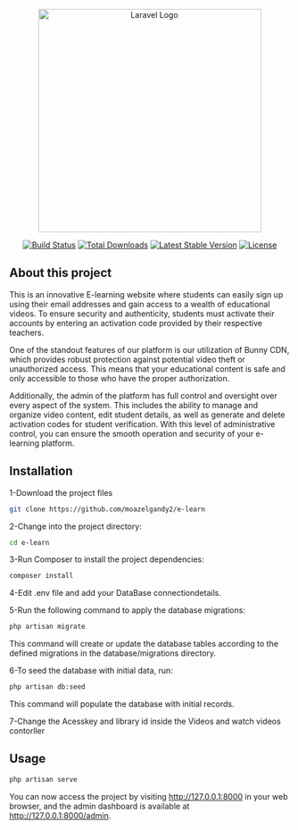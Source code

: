 <p align="center"><a href="https://laravel.com" target="_blank"><img src="https://raw.githubusercontent.com/laravel/art/master/logo-lockup/5%20SVG/2%20CMYK/1%20Full%20Color/laravel-logolockup-cmyk-red.svg" width="400" alt="Laravel Logo"></a></p>

<p align="center">
<a href="https://github.com/laravel/framework/actions"><img src="https://github.com/laravel/framework/workflows/tests/badge.svg" alt="Build Status"></a>
<a href="https://packagist.org/packages/laravel/framework"><img src="https://img.shields.io/packagist/dt/laravel/framework" alt="Total Downloads"></a>
<a href="https://packagist.org/packages/laravel/framework"><img src="https://img.shields.io/packagist/v/laravel/framework" alt="Latest Stable Version"></a>
<a href="https://packagist.org/packages/laravel/framework"><img src="https://img.shields.io/packagist/l/laravel/framework" alt="License"></a>
</p>

## About this project 
This is an innovative E-learning website where students can easily sign up using their email addresses and gain access to a wealth of educational videos. To ensure security and authenticity, students must activate their accounts by entering an activation code provided by their respective teachers.

One of the standout features of our platform is our utilization of Bunny CDN, which provides robust protection against potential video theft or unauthorized access. This means that your educational content is safe and only accessible to those who have the proper authorization.

Additionally, the admin of the platform has full control and oversight over every aspect of the system. This includes the ability to manage and organize video content, edit student details, as well as generate and delete activation codes for student verification. With this level of administrative control, you can ensure the smooth operation and security of your e-learning platform.

## Installation
1-Download the project files

```bash
git clone https://github.com/moazelgandy2/e-learn
```
2-Change into the project directory:
```bash
cd e-learn
```
3-Run Composer to install the project dependencies:
```bash
composer install
```
4-Edit .env file and add your DataBase connectiondetails.

5-Run the following command to apply the database migrations:
```bash
php artisan migrate
```
This command will create or update the database tables according to the defined migrations in the database/migrations directory.

6-To seed the database with initial data, run:
```bash
php artisan db:seed
```
This command will populate the database with initial records.

7-Change the Acesskey and library id inside the Videos and watch videos contorller

## Usage
```bash
php artisan serve
```
You can now access the project by visiting <http://127.0.0.1:8000> in your web browser, and the admin dashboard is available at <http://127.0.0.1:8000/admin>.
